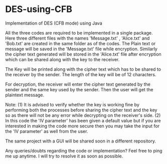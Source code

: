 # DES-using-CFB
Implementation of DES (CFB mode) using Java

All the three codes are required to be implemented in a single package.
Here three different files with the names 'Message.txt' , 'Alice.txt' and 'Bob.txt' are created in the same folder as of the codes.
The Plain text or message will be saved in the 'Message.txt' file while encryption.
Similarly the cipher text generated will be stored in the 'Alice.txt' file after encryption which can be shared along with the key to the receiver.

The Key will be printed along with the cipher text which has to be shared to the receiver by the sender. The length of the key will be of 12 characters. 

For decryption, the receiver will enter the cipher text generated by the sender and the same key used by the sender.
Then the user will get the plaintext message.

Note:
(1) It is advised to verify whether the key is working fine by performing both the processes before sharing the cipher text and the key so as there will not be any error while decrypting on the receiver's side.
(2) In this code the 'IV parameter' has been given a default value but if you are interested in making the code more secure then you may take the input for the 'IV parameter' as well from the user. 

The same project with a GUI will be shared soon in a different repository.

Any queries/doubts regarding the code or implementation?
Feel free to ping me up anytime. I will try to resolve it as soon as possible.
